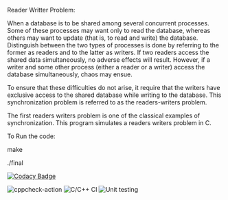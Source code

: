 Reader Writter Problem:

When a database is to be shared among several concurrent processes. Some of these processes may want only to read the database, whereas others may want to update (that is, to read and write) the database. Distinguish between the two types of processes is done by referring to the former as readers and to the latter as writers. If two readers access the shared data simultaneously, no adverse effects will result. However, if a writer and some other process (either a reader or a writer) access the database simultaneously, chaos may ensue.

To ensure that these difficulties do not arise, it require that the writers have exclusive access to the shared database while writing to the database. This synchronization problem is referred to as the readers-writers problem.


The first readers writers problem is one of the classical examples of synchronization. This program simulates a readers writers problem in C.

To Run the code:

make

./final


[![Codacy Badge](https://api.codacy.com/project/badge/Grade/0cd20e790e1249cd8bf811e685c16ef6)](https://app.codacy.com/manual/99002605/Linux_OS?utm_source=github.com&utm_medium=referral&utm_content=99002605/Linux_OS&utm_campaign=Badge_Grade_Settings)

![cppcheck-action](https://github.com/99002605/Linux_OS/workflows/cppcheck-action/badge.svg)
![C/C++ CI](https://github.com/99002605/Linux_OS/workflows/C/C++%20CI/badge.svg)
![Unit testing](https://github.com/99002605/Linux_OS/workflows/Unit%20testing/badge.svg)

